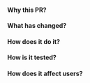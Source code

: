<!--  Thanks for sending a pull request! 
If this is your first time, please read our contributor guidelines: https://github.com/Dynatrace/dynatrace-configuration-as-code/blob/main/CONTRIBUTING.md  -->

#### **Why** this PR?

#### **What** has changed?

#### **How** does it do it?

#### How is it **tested**?

#### How does it affect **users**?

